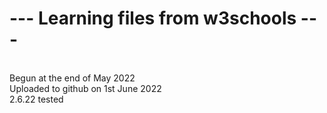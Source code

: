 # --- Learning files from w3schools ---
<br>
Begun at the end of May 2022
<br>
Uploaded to github on 1st June 2022
<br>
2.6.22 tested
